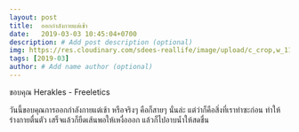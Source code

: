 ```yaml
---
layout: post
title:  ออกกำลังกายแต่เช้า
date:   2019-03-03 10:45:04+0700
description: # Add post description (optional)
img: https://res.cloudinary.com/sdees-reallife/image/upload/c_crop,w_1100/v1551615268/Screenshot_from_2019-03-03_19-13-20.png # Add image post (optional)
tags: [2019-03]
author: # Add name author (optional)
---
```

ขอบคุณ Herakles - Freeletics

วันนี้ขอบคุณการออกกำลังกายแต่เช้า หรือจริงๆ คือก็สายๆ นั่นล่ะ แต่ว่าก็คือสิ่งที่เราทำซะก่อน ทำให้ร่างกายตื่นตัว เสร็จแล้วก็ยืดเส้นพอให้เหงื่อออก แล้วก็ไปอาบน้ำให้สดชื่น
